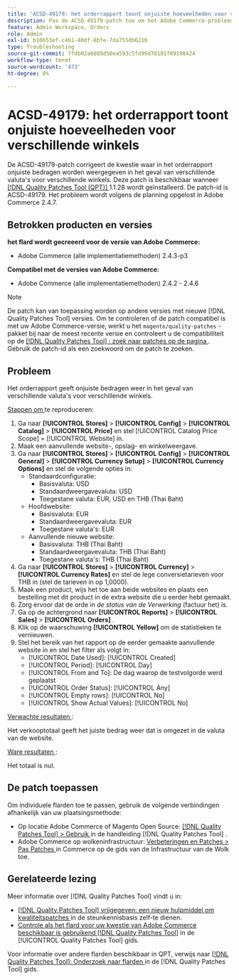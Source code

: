 ```yaml
---
title: 'ACSD-49179: het orderrapport toont onjuiste hoeveelheden voor verschillende winkels.'
description: Pas de ACSD-49179-patch toe om het Adobe Commerce-probleem op te lossen, waarbij in het orderrapport onjuiste bedragen worden weergegeven in het geval van verschillende valuta's voor verschillende winkels.
feature: Admin Workspace, Orders
role: Admin
exl-id: b10653ef-c4b1-40df-8bfe-7da755db621b
type: Troubleshooting
source-git-commit: 7fdb02a6d89d50ea593c5fd99d78101f89198424
workflow-type: tm+mt
source-wordcount: '473'
ht-degree: 0%

---
```


# ACSD-49179: het orderrapport toont onjuiste hoeveelheden voor verschillende winkels

De ACSD-49179-patch corrigeert de kwestie waar in het orderrapport onjuiste bedragen worden weergegeven in het geval van verschillende valuta&#39;s voor verschillende winkels. Deze patch is beschikbaar wanneer [[!DNL Quality Patches Tool (QPT)] ](https://experienceleague.adobe.com/nl/docs/commerce-operations/tools/quality-patches-tool/quality-patches-tool-to-self-serve-quality-patches) 1.1.28 wordt geïnstalleerd. De patch-id is ACSD-49179. Het probleem wordt volgens de planning opgelost in Adobe Commerce 2.4.7.

## Betrokken producten en versies

**het flard wordt gecreeerd voor de versie van Adobe Commerce:**

* Adobe Commerce (alle implementatiemethoden) 2.4.3-p3

**Compatibel met de versies van Adobe Commerce:**

* Adobe Commerce (alle implementatiemethoden) 2.4.2 - 2.4.6

>[!NOTE]
>
>De patch kan van toepassing worden op andere versies met nieuwe [!DNL Quality Patches Tool] versies. Om te controleren of de patch compatibel is met uw Adobe Commerce-versie, werkt u het `magento/quality-patches` -pakket bij naar de meest recente versie en controleert u de compatibiliteit op de [[!DNL Quality Patches Tool] : zoek naar patches op de pagina ](https://experienceleague.adobe.com/tools/commerce-quality-patches/index.html?lang=nl-NL) . Gebruik de patch-id als een zoekwoord om de patch te zoeken.

## Probleem

Het orderrapport geeft onjuiste bedragen weer in het geval van verschillende valuta&#39;s voor verschillende winkels.

<u> Stappen om </u> te reproduceren:

1. Ga naar **[!UICONTROL Stores]** > **[!UICONTROL Config]** > **[!UICONTROL Catalog]** > **[!UICONTROL Price]** en stel [!UICONTROL Catalog Price Scope] = [!UICONTROL Website] in.
1. Maak een aanvullende website-, opslag- en winkelweergave.
1. Ga naar **[!UICONTROL Stores]** > **[!UICONTROL Config]** > **[!UICONTROL General]** > **[!UICONTROL Currency Setup]** > **[!UICONTROL Currency Options]** en stel de volgende opties in:
   * Standaardconfiguratie:
      * Basisvaluta: USD
      * Standaardweergavevaluta: USD
      * Toegestane valuta: EUR, USD en THB (Thai Baht)
   * Hoofdwebsite:
      * Basisvaluta: EUR
      * Standaardweergavevaluta: EUR
      * Toegestane valuta&#39;s: EUR
   * Aanvullende nieuwe website:
      * Basisvaluta: THB (Thai Baht)
      * Standaardweergavevaluta: THB (Thai Baht)
      * Toegestane valuta&#39;s: THB (Thai Baht)
1. Ga naar **[!UICONTROL Stores]** > **[!UICONTROL Currency]** > **[!UICONTROL Currency Rates]** en stel de lege conversietarieven voor THB in (stel de tarieven in op 1,0000).
1. Maak een product, wijs het toe aan beide websites en plaats een bestelling met dit product in de extra website die u eerder hebt gemaakt.
1. Zorg ervoor dat de orde in *de status van de Verwerking* (factuur het) is.
1. Ga op de achtergrond naar **[!UICONTROL Reports]** > **[!UICONTROL Sales]** > **[!UICONTROL Orders]** .
1. Klik op de waarschuwing **[!UICONTROL Yellow]** om de statistieken te vernieuwen.
1. Stel het bereik van het rapport op de eerder gemaakte aanvullende website in en stel het filter als volgt in:
   * [!UICONTROL Date Used]: [!UICONTROL Created]
   * [!UICONTROL Period]: [!UICONTROL Day]
   * [!UICONTROL From and To]: De dag waarop de testvolgorde werd geplaatst
   * [!UICONTROL Order Status]: [!UICONTROL Any]
   * [!UICONTROL Empty rows]: [!UICONTROL No]
   * [!UICONTROL Show Actual Values]: [!UICONTROL No]

<u> Verwachte resultaten </u>:

Het verkooptotaal geeft het juiste bedrag weer dat is omgezet in de valuta van de website.

<u> Ware resultaten </u>:

Het totaal is nul.

## De patch toepassen

Om individuele flarden toe te passen, gebruik de volgende verbindingen afhankelijk van uw plaatsingsmethode:

* Op locatie Adobe Commerce of Magento Open Source: [[!DNL Quality Patches Tool] > Gebruik ](/help/tools/quality-patches-tool/usage.md) in de handleiding [!DNL Quality Patches Tool] .
* Adobe Commerce op wolkeninfrastructuur: [ Verbeteringen en Patches > Pas Patches ](https://experienceleague.adobe.com/docs/commerce-cloud-service/user-guide/develop/upgrade/apply-patches.html?lang=nl-NL) in Commerce op de gids van de Infrastructuur van de Wolk toe.

## Gerelateerde lezing

Meer informatie over [!DNL Quality Patches Tool] vindt u in:

* [[!DNL Quality Patches Tool]  vrijgegeven: een nieuw hulpmiddel om kwaliteitspatches ](https://experienceleague.adobe.com/nl/docs/commerce-operations/tools/quality-patches-tool/quality-patches-tool-to-self-serve-quality-patches) in de steunkennisbasis zelf-te dienen.
* [ Controle als het flard voor uw kwestie van Adobe Commerce beschikbaar is gebruikend  [!DNL Quality Patches Tool]](/help/tools/quality-patches-tool/patches-available-in-qpt/check-patch-for-magento-issue-with-magento-quality-patches.md) in de [!UICONTROL Quality Patches Tool] gids.


Voor informatie over andere flarden beschikbaar in QPT, verwijs naar [[!DNL Quality Patches Tool]: Onderzoek naar flarden ](https://experienceleague.adobe.com/tools/commerce-quality-patches/index.html?lang=nl-NL) in de [!DNL Quality Patches Tool] gids.
